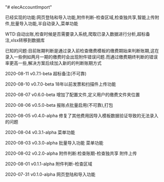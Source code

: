 "# elecAccountImport" 

已经实现的功能:网页登陆和导入功能,附件判断-检查区域,检查独共享,智能上传附件,批量导入功能,半自动录入,菜单功能

WTD:自动出账,检查时候是否需要录入系统,爬取已录入数据进行分析,超标备注,xlsx转移到数据库

已知的问题:目前账期判断是通过录入前检查缴费模板的缴费期始来判断账期,这在录入一些例如两月一期的缴费时会出现附件错误问题.而通过缴费期终判断的错误率更高一些,解决方案后续加入新的的判断账期方式

2020-08-11 v0.7.1-beta 超标备注(不可靠)

2020-08-10 v0.7.0-beta 18年以前发票和扫描件上传功能

2020-08-07 v0.6.0-beta 增加了配置文件,定义用户的缴费文件夹位置

2020-08-06 v0.5.0-beta 报账点批量启用(不可靠),打包

2020-08-05 v0.4.0-alpha 修复了其他费用因导入模板数据验证导致的无法录入的问题

2020-08-04 v0.3.1-alpha 菜单功能

2020-08-03 v0.3.0-alpha 批量导入功能 菜单功能

2020-08-02 v0.2.0-alpha 附件判断:检查账期-检查独共享 附件上传

2020-08-01 v0.1.1-alpha 附件判断-检查区域

2020-07-31 v0.1.0-alpha 网页登陆和导入功能